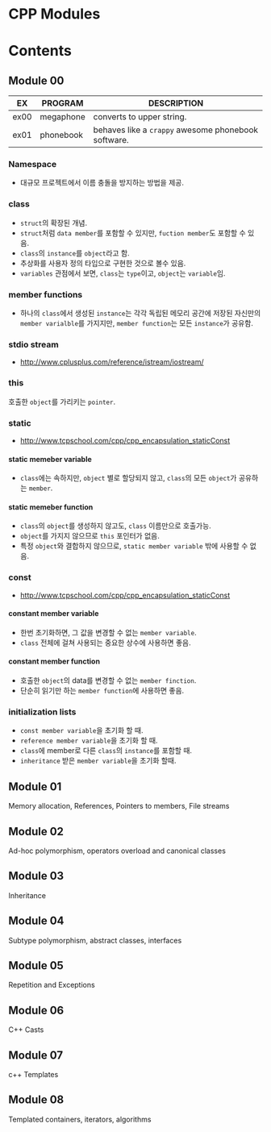 # CPP Modules

# Contents

## Module 00
| EX | PROGRAM | DESCRIPTION |
|-|-|-|
| ex00 | megaphone | converts to upper string. |
| ex01 | phonebook | behaves like a `crappy` awesome phonebook software. |

### Namespace
 - 대규모 프로젝트에서 이름 충돌을 방지하는 방법을 제공.

### class
 - `struct`의 확장된 개념.  
 - `struct`처럼 `data member`를 포함할 수 있지만, `fuction member`도 포함할 수 있음.
 - `class`의 `instance`를 `object`라고 함.
 - 추상화를 사용자 정의 타입으로 구현한 것으로 볼수 있음.
 - `variables` 관점에서 보면, `class`는 `type`이고, `object`는 `variable`임.

### member functions
 - 하나의 `class`에서 생성된 `instance`는 각각 독립된 메모리 공간에 저장된 자신만의 `member varialble`를 가지지만, `member function`는 모든 `instance`가 공유함.

### stdio stream
 - http://www.cplusplus.com/reference/istream/iostream/

### this
호출한 `object`를 가리키는 `pointer`.

### static
 - http://www.tcpschool.com/cpp/cpp_encapsulation_staticConst
#### static memeber variable
 - `class`에는 속하지만, `object` 별로 할당되지 않고, `class`의 모든 `object`가 공유하는 `member`.
#### static memeber function
 - `class`의 `object`를 생성하지 않고도, `class` 이름만으로 호출가능.
 - `object`를 가지지 않으므로 `this` 포인터가 없음.
 - 특정 `object`와 결합하지 않으므로, `static member variable` 밖에 사용할 수 없음.

### const
 - http://www.tcpschool.com/cpp/cpp_encapsulation_staticConst
#### constant member variable
 - 한번 초기화하면, 그 값을 변경할 수 없는 `member variable`.
 - `class` 전체에 걸쳐 사용되는 중요한 상수에 사용하면 좋음.
#### constant member function
 - 호출한 `object`의 data를 변경할 수 없는 `member finction`.
 - 단순히 읽기만 하는 `member function`에 사용하면 좋음.

### initialization lists
 - `const member variable`을 초기화 할 때.
 - `reference member variable`을 초기화 할 때.
 - `class`에 member로 다른 `class`의 `instance`를 포함할 때.
 - `inheritance` 받은 `member variable`을 초기화 할때.

## Module 01
Memory allocation, References, Pointers to members, File streams
## Module 02
Ad-hoc polymorphism, operators overload and canonical classes
## Module 03
Inheritance
## Module 04
Subtype polymorphism, abstract classes, interfaces
## Module 05
Repetition and Exceptions
## Module 06
C++ Casts
## Module 07
c++ Templates
## Module 08
Templated containers, iterators, algorithms


